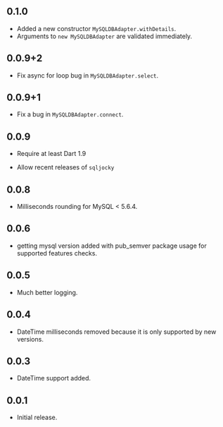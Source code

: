 ## 0.1.0

- Added a new constructor `MySQLDBAdapter.withDetails`.
- Arguments to `new MySQLDBAdapter` are validated immediately.

## 0.0.9+2

- Fix async for loop bug in `MySQLDBAdapter.select`.

## 0.0.9+1

- Fix a bug in `MySQLDBAdapter.connect`.

## 0.0.9

- Require at least Dart 1.9

- Allow recent releases of `sqljocky`

## 0.0.8

- Milliseconds rounding for MySQL < 5.6.4.

## 0.0.6

- getting mysql version added with
  pub_semver package usage for supported features checks.

## 0.0.5

- Much better logging.

## 0.0.4

- DateTime milliseconds removed because it is only supported by new versions.

## 0.0.3

- DateTime support added.

## 0.0.1

- Initial release.
